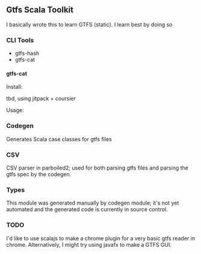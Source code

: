 ## Gtfs Scala Toolkit

I basically wrote this to learn GTFS (static). I learn best by doing so

### CLI Tools

* gtfs-hash
* gtfs-cat

#### gtfs-cat

Install:

tbd, using jitpack + coursier

Usage:


### Codegen

Generates Scala case classes for gtfs files


### CSV
 CSV parser in parboiled2; used for both parsing gtfs files and parsing the gtfs spec
 by the codegen.
 
 
 ### Types
 This module was generated manually by codegen module; it's not yet automated
 and the generated code is currently in source control.
 
 
 ### TODO
 I'd like to use scalajs to make a chrome plugin
 for a very basic gtfs reader in chrome.
 Alternatively, I might try using javafx to make a GTFS GUI.

